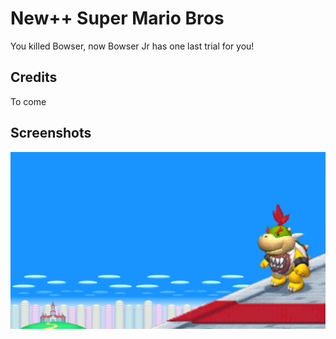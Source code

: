 # New++ Super Mario Bros
You killed Bowser, now Bowser Jr has one last trial for you!

## Credits
To come

## Screenshots
![Screenshot](assets/screenshot.png)


